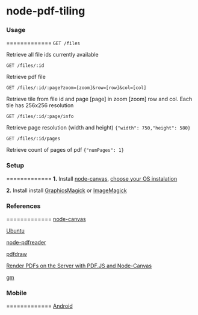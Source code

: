 # node-pdf-tiling

### Usage 
=============
```GET /files```

Retrieve all file ids currently available

```GET /files/:id```

Retrieve pdf file

```GET /files/:id/:page?zoom=[zoom]&row=[row]&col=[col]```

Retrieve tile from file id and page [page] in zoom [zoom] row and col. Each tile has 256x256 resolution

```GET /files/:id/:page/info```

Retrieve page resolution (width and height) ```{"width": 750,"height": 580}```

```GET /files/:id/pages```

Retrieve count of pages of pdf ```{"numPages": 1}```

### Setup
=============
__1.__ Install [node-canvas](https://github.com/Automattic/node-canvas), [choose your OS instalation](https://github.com/Automattic/node-canvas/wiki/_pages)

__2.__ Install install [GraphicsMagick](http://www.graphicsmagick.org/) or [ImageMagick](http://www.imagemagick.org/)

### References
=============
[node-canvas](https://github.com/Automattic/node-canvas)

[Ubuntu](https://github.com/Automattic/node-canvas/wiki/Installation---Ubuntu-and-other-Debian-based-systems)

[node-pdfreader](https://github.com/jviereck/node-pdfreader)

[pdfdraw](https://github.com/flexpaper/pdfdraw)

[Render PDFs on the Server with PDF.JS and Node-Canvas](http://baudehlo.com/2013/02/21/render-pdfs-on-the-server-with-pdf-js-and-node-canvas/)

[gm](https://github.com/aheckmann/gm)

### Mobile
=============
[Android](https://github.com/bnsantos/android-tiling-example)
